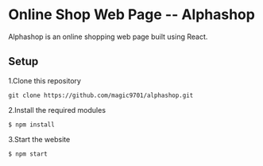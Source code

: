 # Online Shop Web Page -- Alphashop
Alphashop is an online shopping web page built using React.

## Setup
1.Clone this repository
  ```
  git clone https://github.com/magic9701/alphashop.git
  ```
2.Install the required modules
  ```
  $ npm install
  ```
3.Start the website
  ```
  $ npm start
  ```